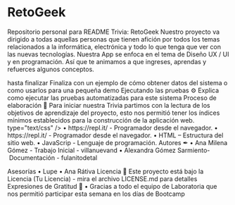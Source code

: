 # RetoGeek
Repositorio personal para README
Trivia: RetoGeek
Nuestro proyecto va dirigido a todas aquellas personas que tienen afición por todos los temas relacionados a la informática, electrónica y todo lo que tenga que ver con las nuevas tecnologías. Nuestra App se enfoca en el tema de Diseño UX / UI y en programación. Así que te animamos a que ingreses, aprendas y refuerces algunos conceptos.
  <head>
    <meta charset="utf-8">
    <meta name="viewport" content="width=device-width">
    <title>trivia</title>
    <link href="css/style.css" rel="stylesheet" 
    type="text/css" />
  </head>
  <body>
hasta finalizar
Finaliza con un ejemplo de cómo obtener datos del sistema o como usarlos para una pequeña demo
Ejecutando las pruebas ⚙
Explica como ejecutar las pruebas automatizadas para este sistema
Proceso de elaboración 🔩
Para iniciar nuestra Trivia partimos con la lectura de los objetivos de aprendizaje del proyecto, esto nos permitió tener los índices mínimos establecidos para la construcción de la aplicación web. 
    type="text/css" />
•	https://repl.it/ - Programador desde el navegador.
•	https://repl.it/ - Programador desde el navegador.
•	HTML – Estructura del sitio web.
•	JavaScrip - Lenguaje de programación.
Autores ✒
•	Ana Milena Gómez - Trabajo Inicial - villanuevand
•	Alexandra Gómez Sarmiento- Documentación - fulanitodetal

Asesorías
•	Lupe
•	Ana Rátiva
Licencia 📄
Este proyecto está bajo la Licencia (Tu Licencia) - mira el archivo LICENSE.md para detalles
Expresiones de Gratitud 🎁
•	Gracias a todo el equipo de Laboratoria que nos permitió participar esta semana en los días de Bootcamp
